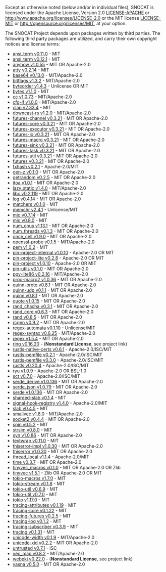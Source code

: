 Except as otherwise noted (below and/or in individual files), SNOCAT is
licensed under the Apache License, Version 2.0 [LICENSE-APACHE](LICENSE-APACHE) or
http://www.apache.org/licenses/LICENSE-2.0 or the MIT license
[LICENSE-MIT](LICENSE-MIT) or http://opensource.org/licenses/MIT, at your option.


The SNOCAT Project depends upon packages written by third parties.
The following third party packages are utilized, and carry
their own copyright notices and license terms:


* [ansi_term v0.11.0]() - MIT
* [ansi_term v0.12.1](https://github.com/ogham/rust-ansi-term) - MIT
* [anyhow v1.0.55](https://github.com/dtolnay/anyhow) - MIT OR Apache-2.0
* [atty v0.2.14](https://github.com/softprops/atty) - MIT
* [base64 v0.13.0](https://github.com/marshallpierce/rust-base64) - MIT/Apache-2.0
* [bitflags v1.3.2](https://github.com/bitflags/bitflags) - MIT/Apache-2.0
* [byteorder v1.4.3](https://github.com/BurntSushi/byteorder) - Unlicense OR MIT
* [bytes v1.1.0](https://github.com/tokio-rs/bytes) - MIT
* [cc v1.0.73](https://github.com/alexcrichton/cc-rs) - MIT/Apache-2.0
* [cfg-if v1.0.0](https://github.com/alexcrichton/cfg-if) - MIT/Apache-2.0
* [clap v2.33.4](https://github.com/clap-rs/clap) - MIT
* [downcast-rs v1.2.0](https://github.com/marcianx/downcast-rs) - MIT/Apache-2.0
* [futures-channel v0.3.21](https://github.com/rust-lang/futures-rs) - MIT OR Apache-2.0
* [futures-core v0.3.21](https://github.com/rust-lang/futures-rs) - MIT OR Apache-2.0
* [futures-executor v0.3.21](https://github.com/rust-lang/futures-rs) - MIT OR Apache-2.0
* [futures-io v0.3.21](https://github.com/rust-lang/futures-rs) - MIT OR Apache-2.0
* [futures-macro v0.3.21](https://github.com/rust-lang/futures-rs) - MIT OR Apache-2.0
* [futures-sink v0.3.21](https://github.com/rust-lang/futures-rs) - MIT OR Apache-2.0
* [futures-task v0.3.21](https://github.com/rust-lang/futures-rs) - MIT OR Apache-2.0
* [futures-util v0.3.21](https://github.com/rust-lang/futures-rs) - MIT OR Apache-2.0
* [futures v0.3.21](https://github.com/rust-lang/futures-rs) - MIT OR Apache-2.0
* [fxhash v0.2.1](https://github.com/cbreeden/fxhash) - Apache-2.0/MIT
* [gen-z v0.1.0](https://github.com/Dessix/gen-z-rs) - MIT OR Apache-2.0
* [getrandom v0.2.5](https://github.com/rust-random/getrandom) - MIT OR Apache-2.0
* [itoa v1.0.1](https://github.com/dtolnay/itoa) - MIT OR Apache-2.0
* [lazy_static v1.4.0](https://github.com/rust-lang-nursery/lazy-static.rs) - MIT/Apache-2.0
* [libc v0.2.119](https://github.com/rust-lang/libc) - MIT OR Apache-2.0
* [log v0.4.14](https://github.com/rust-lang/log) - MIT OR Apache-2.0
* [matchers v0.1.0](https://github.com/hawkw/matchers) - MIT
* [memchr v2.4.1](https://github.com/BurntSushi/memchr) - Unlicense/MIT
* [mio v0.7.14](https://github.com/tokio-rs/mio) - MIT
* [mio v0.8.0](https://github.com/tokio-rs/mio) - MIT
* [num_cpus v1.13.1](https://github.com/seanmonstar/num_cpus) - MIT OR Apache-2.0
* [num_threads v0.1.3](https://github.com/jhpratt/num_threads) - MIT OR Apache-2.0
* [once_cell v1.9.0](https://github.com/matklad/once_cell) - MIT OR Apache-2.0
* [openssl-probe v0.1.5](https://github.com/alexcrichton/openssl-probe) - MIT/Apache-2.0
* [pem v1.0.2](https://github.com/jcreekmore/pem-rs.git) - MIT
* [pin-project-internal v1.0.10](https://github.com/taiki-e/pin-project) - Apache-2.0 OR MIT
* [pin-project-lite v0.2.8](https://github.com/taiki-e/pin-project-lite) - Apache-2.0 OR MIT
* [pin-project v1.0.10](https://github.com/taiki-e/pin-project) - Apache-2.0 OR MIT
* [pin-utils v0.1.0](https://github.com/rust-lang-nursery/pin-utils) - MIT OR Apache-2.0
* [ppv-lite86 v0.2.16](https://github.com/cryptocorrosion/cryptocorrosion) - MIT/Apache-2.0
* [proc-macro2 v1.0.36](https://github.com/dtolnay/proc-macro2) - MIT OR Apache-2.0
* [quinn-proto v0.8.1](https://github.com/quinn-rs/quinn) - MIT OR Apache-2.0
* [quinn-udp v0.1.1](https://github.com/quinn-rs/quinn) - MIT OR Apache-2.0
* [quinn v0.8.1](https://github.com/quinn-rs/quinn) - MIT OR Apache-2.0
* [quote v1.0.15](https://github.com/dtolnay/quote) - MIT OR Apache-2.0
* [rand_chacha v0.3.1](https://github.com/rust-random/rand) - MIT OR Apache-2.0
* [rand_core v0.6.3](https://github.com/rust-random/rand) - MIT OR Apache-2.0
* [rand v0.8.5](https://github.com/rust-random/rand) - MIT OR Apache-2.0
* [rcgen v0.9.2](https://github.com/est31/rcgen) - MIT OR Apache-2.0
* [regex-automata v0.1.10](https://github.com/BurntSushi/regex-automata) - Unlicense/MIT
* [regex-syntax v0.6.25](https://github.com/rust-lang/regex) - MIT/Apache-2.0
* [regex v1.5.4](https://github.com/rust-lang/regex) - MIT OR Apache-2.0
* [ring v0.16.20](https://github.com/briansmith/ring) - (**Nonstandard License**, see project link)
* [rustls-native-certs v0.6.1](https://github.com/ctz/rustls-native-certs) - Apache-2.0/ISC/MIT
* [rustls-pemfile v0.2.1](https://github.com/rustls/pemfile) - Apache-2.0/ISC/MIT
* [rustls-pemfile v0.3.0](https://github.com/rustls/pemfile) - Apache-2.0/ISC/MIT
* [rustls v0.20.4](https://github.com/rustls/rustls) - Apache-2.0/ISC/MIT
* [ryu v1.0.9](https://github.com/dtolnay/ryu) - Apache-2.0 OR BSL-1.0
* [sct v0.7.0](https://github.com/ctz/sct.rs) - Apache-2.0/ISC/MIT
* [serde_derive v1.0.136](https://github.com/serde-rs/serde) - MIT OR Apache-2.0
* [serde_json v1.0.79](https://github.com/serde-rs/json) - MIT OR Apache-2.0
* [serde v1.0.136](https://github.com/serde-rs/serde) - MIT OR Apache-2.0
* [sharded-slab v0.1.4](https://github.com/hawkw/sharded-slab) - MIT
* [signal-hook-registry v1.4.0](https://github.com/vorner/signal-hook) - Apache-2.0/MIT
* [slab v0.4.5](https://github.com/tokio-rs/slab) - MIT
* [smallvec v1.8.0](https://github.com/servo/rust-smallvec) - MIT/Apache-2.0
* [socket2 v0.4.4](https://github.com/rust-lang/socket2) - MIT OR Apache-2.0
* [spin v0.5.2](https://github.com/mvdnes/spin-rs.git) - MIT
* [strsim v0.8.0](https://github.com/dguo/strsim-rs) - MIT
* [syn v1.0.86](https://github.com/dtolnay/syn) - MIT OR Apache-2.0
* [textwrap v0.11.0](https://github.com/mgeisler/textwrap) - MIT
* [thiserror-impl v1.0.30](https://github.com/dtolnay/thiserror) - MIT OR Apache-2.0
* [thiserror v1.0.30](https://github.com/dtolnay/thiserror) - MIT OR Apache-2.0
* [thread_local v1.1.4](https://github.com/Amanieu/thread_local-rs) - Apache-2.0/MIT
* [time v0.3.7](https://github.com/time-rs/time) - MIT OR Apache-2.0
* [tinyvec_macros v0.1.0](https://github.com/Soveu/tinyvec_macros) - MIT OR Apache-2.0 OR Zlib
* [tinyvec v1.5.1](https://github.com/Lokathor/tinyvec) - Zlib OR Apache-2.0 OR MIT
* [tokio-macros v1.7.0](https://github.com/tokio-rs/tokio) - MIT
* [tokio-stream v0.1.8](https://github.com/tokio-rs/tokio) - MIT
* [tokio-util v0.6.9](https://github.com/tokio-rs/tokio) - MIT
* [tokio-util v0.7.0](https://github.com/tokio-rs/tokio) - MIT
* [tokio v1.17.0](https://github.com/tokio-rs/tokio) - MIT
* [tracing-attributes v0.1.19](https://github.com/tokio-rs/tracing) - MIT
* [tracing-core v0.1.22](https://github.com/tokio-rs/tracing) - MIT
* [tracing-futures v0.2.5](https://github.com/tokio-rs/tracing) - MIT
* [tracing-log v0.1.2](https://github.com/tokio-rs/tracing) - MIT
* [tracing-subscriber v0.3.9](https://github.com/tokio-rs/tracing) - MIT
* [tracing v0.1.31](https://github.com/tokio-rs/tracing) - MIT
* [unicode-width v0.1.9](https://github.com/unicode-rs/unicode-width) - MIT/Apache-2.0
* [unicode-xid v0.2.2](https://github.com/unicode-rs/unicode-xid) - MIT OR Apache-2.0
* [untrusted v0.7.1](https://github.com/briansmith/untrusted) - ISC
* [vec_map v0.8.2](https://github.com/contain-rs/vec-map) - MIT/Apache-2.0
* [webpki v0.22.0](https://github.com/briansmith/webpki) - (**Nonstandard License**, see project link)
* [yasna v0.5.0](https://github.com/qnighy/yasna.rs) - MIT OR Apache-2.0
